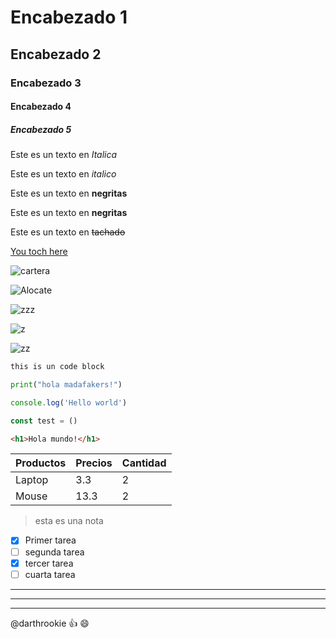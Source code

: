 <!-- Este es un comentario -->

# Encabezado 1

## Encabezado 2

### Encabezado 3

#### Encabezado 4

##### Encabezado 5


<!-- Italicas -->

Este es un texto en *Italica*

Este es un texto en _italico_

<!-- Negritas -->
Este es un texto en **negritas**

Este es un texto en __negritas__

<!-- Tachado -->

Este es un texto en ~~tachado~~

<!-- UL -->




<!-- Imagenes -->

[You toch here](https://encrypted-tbn0.gstatic.com/images?q=tbn:ANd9GcT5zlsaHpBLDSUXCISwZExBnGUcNySBvVd50g&s "texto del toopil")


![cartera](https://i.pinimg.com/736x/db/c5/86/dbc5862dd3abd8ce20f9cfc58ca52137.jpg)

![Alocate](https://media1.tenor.com/m/-pRBxzcnNTEAAAAd/cat-eating.gif "GATO")

![zzz](https://media1.tenor.com/m/G6_A88zg9YMAAAAd/minecraft-steve-minecraft-memes.gif)

![z](https://media1.tenor.com/m/G6iReja-dq4AAAAC/club-penguin-duck.gif)

![zz](https://media.tenor.com/EI7KG4M1_T4AAAAi/pirate-dance.gif)
<!-- Bloque de codigo-->
```txt
this is un code block
```

```python
print("hola madafakers!")
```

```javascript
console.log('Hello world')

const test = ()
```

```html
<h1>Hola mundo!</h1>
```
<!-- Tabla -->
| Productos| Precios| Cantidad |
|-|-|-|
| Laptop | 3.3 | 2 |
| Mouse | 13.3 | 2 |

<!-- Notas-->
> esta es una nota

<!-- Tareas -->
* [x] Primer tarea
* [ ] segunda tarea
* [x] tercer tarea
* [ ] cuarta tarea

<!-- Divisores Horizontales-->
***
---
___

<!-- Menciones -->
@darthrookie :+1: :smile:
